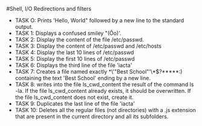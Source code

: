 #Shell, I/O Redirections and filters

+ TASK O: Prints 'Hello, World" followed by a new line to the standard output.
+ TASK 1: Displays a confused smiley "(Ôo)'.
+ TASK 2: Display the content of the file /etc/passwd.
+ TASK 3: Display the content of /etc/passwd and /etc/hosts
+ TASK 4: Display the last 10 lines of /etc/passwd
+ TASK 5: Display the first 10 lines of /etc/passwd
+ TASK 6: Displays the third line of the file 'iacta'
+ TASK 7: Creates a file named exactly \*\\'"Best School"\'\\*$\?\*\*\*\*\*:) containing the text 'Best School' ending by a new line.
+ TASK 8: writes into the file ls_cwd_content the result of the command ls -la. If the file ls_cwd_content already exists, it should be overwritten. If the file ls_cwd_content does not exist, create it.
+ TASK 9: Duplicates the last line of the file 'iacta'
+ TASK 10: Deletes all the regular files (not directories) with a .js extension that are present in the current directory and all its subfolders.
